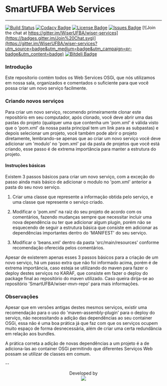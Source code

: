 # SmartUFBA Web Services
---
[![Build Status](https://travis-ci.org/WiserUFBA/wiser-services.svg?branch=master)](https://travis-ci.org/WiserUFBA/wiser-services)
[![Codacy Badge](https://api.codacy.com/project/badge/grade/97a3f6c612a44585bd3ac0fc3c1b9ef0)](https://www.codacy.com/app/oi_je/wiser-services)
[![License Badge](https://img.shields.io/github/license/wiserufba/wiser-services.svg)](https://github.com/WiserUFBA/wiser-services/blob/master/LICENSE)
[![Issues Badge](https://img.shields.io/github/issues/wiserufba/wiser-services.svg)](https://github.com/WiserUFBA/wiser-services/issues)
[![Join the chat at https://gitter.im/WiserUFBA/wiser-services](https://badges.gitter.im/Join%20Chat.svg)](https://gitter.im/WiserUFBA/wiser-services?utm_source=badge&utm_medium=badge&utm_campaign=pr-badge&utm_content=badge)
[![Bitdeli Badge](https://d2weczhvl823v0.cloudfront.net/WiserUFBA/wiser-services/trend.png)](https://bitdeli.com/free "Bitdeli Badge")

### Introdução

Este repositorio contém todos os Web Services OSGi, que nós utilizamos em nossa sala,
organizados e comentados o suficiente para que você possa criar um novo serviço facilmente.

### Criando novos serviços

Para criar um novo serviço, recomendo primeiramente clonar este repositório em seu computador,
após clonado, você deve abrir uma das pastas do projeto (qualquer uma que contenha um 'pom.xml'
é válida visto que o 'pom.xml' da nossa pasta principal tem um link para as subpastas) e
depois selecionar um projeto, você também pode abrir o projeto diretamente, lembrando-se apenas
que ao criar um novo serviço você deve adicionar um 'modulo' no 'pom.xml' pai da pasta de
projetos que você está criando, esse passo é de extrema importância para manter a estrutura do
projeto.

#### Instruções básicas

Existem 3 passos básicos para criar um novo serviço, com a exceção do passo ainda mais básico
de adicionar o modulo no 'pom.xml' anterior a pasta do seu novo serviço.

1. Criar uma classe que represente a informação obtida pelo serviço, e uma classe que represente
o serviço criado.

2. Modificar o 'pom.xml' na raiz do seu projeto de acordo com os comentários, fazendo mudanças
sempre que necessitar incluir uma nova dependência ou ter que adicionar algum plugin, porém não
se esquecendo de seguir a estrutura básica que consiste em adicionar as dependências importantes
dentro do 'MANIFEST' do seu serviço.

3. Modificar o 'beans.xml' dentro da pasta 'src/main/resources' conforme recomendação oferecida
pelos comentários.

Apesar de existerem apenas esses 3 passos básicos para a criação de um novo serviço, há um passo
extra que não foi informado acima, porém é de extrema importância, caso esteja se utilizando do
maven para fazer o deploy destes serviços no KARAF, que consiste em fazer o deploy do package
final ao repositório do maven utilizado. Caso queira dirija-se ao repositório
'SmartUFBA/wiser-mvn-repo' para mais informações.

### Observações

Apesar que em versões antigas destes mesmos serviços, existir uma recomendação para o uso do
'maven-assembly-plugin' para o deploy do serviço, não necessitando a adição das dependências ao
seu container OSGi, essa não é uma boa prática já que faz com que os serviços ocupem muito
espaço de forma desnecessária, além de criar uma certa redundância em relação aos bundles.

A prática correta a adição de novas dependências a um projeto é a de adiciona-las ao container
OSGi permitindo que diferentes Serviços Web possam se utilizar de classes em comum.



--
<p align="center">
	Developed by </br>
  <img src="https://wiki.dcc.ufba.br/pub/SmartUFBA/ProjectLogo/wiserufbalogo.jpg"/>
</p>
